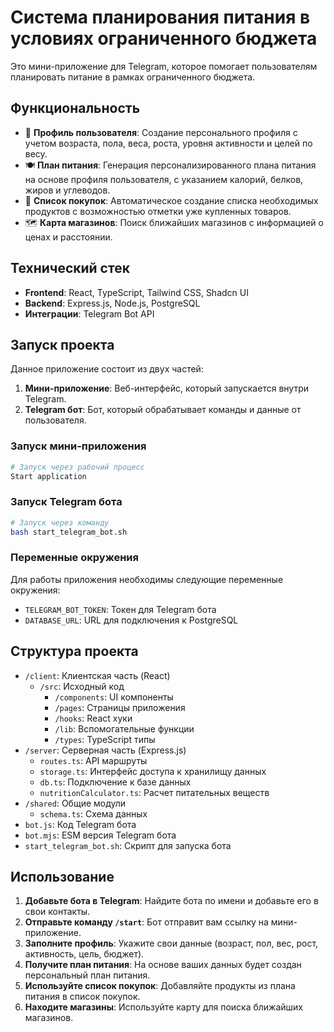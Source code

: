 # Система планирования питания в условиях ограниченного бюджета

Это мини-приложение для Telegram, которое помогает пользователям планировать питание в рамках ограниченного бюджета.

## Функциональность

- 👤 **Профиль пользователя**: Создание персонального профиля с учетом возраста, пола, веса, роста, уровня активности и целей по весу.
- 🍽️ **План питания**: Генерация персонализированного плана питания на основе профиля пользователя, с указанием калорий, белков, жиров и углеводов.
- 🛒 **Список покупок**: Автоматическое создание списка необходимых продуктов с возможностью отметки уже купленных товаров.
- 🗺️ **Карта магазинов**: Поиск ближайших магазинов с информацией о ценах и расстоянии.

## Технический стек

- **Frontend**: React, TypeScript, Tailwind CSS, Shadcn UI
- **Backend**: Express.js, Node.js, PostgreSQL
- **Интеграции**: Telegram Bot API

## Запуск проекта

Данное приложение состоит из двух частей:

1. **Мини-приложение**: Веб-интерфейс, который запускается внутри Telegram.
2. **Telegram бот**: Бот, который обрабатывает команды и данные от пользователя.

### Запуск мини-приложения

```bash
# Запуск через рабочий процесс
Start application
```

### Запуск Telegram бота

```bash
# Запуск через команду
bash start_telegram_bot.sh
```

### Переменные окружения

Для работы приложения необходимы следующие переменные окружения:

- `TELEGRAM_BOT_TOKEN`: Токен для Telegram бота
- `DATABASE_URL`: URL для подключения к PostgreSQL

## Структура проекта

- `/client`: Клиентская часть (React)
  - `/src`: Исходный код
    - `/components`: UI компоненты
    - `/pages`: Страницы приложения
    - `/hooks`: React хуки
    - `/lib`: Вспомогательные функции
    - `/types`: TypeScript типы
- `/server`: Серверная часть (Express.js)
  - `routes.ts`: API маршруты
  - `storage.ts`: Интерфейс доступа к хранилищу данных
  - `db.ts`: Подключение к базе данных
  - `nutritionCalculator.ts`: Расчет питательных веществ
- `/shared`: Общие модули
  - `schema.ts`: Схема данных
- `bot.js`: Код Telegram бота
- `bot.mjs`: ESM версия Telegram бота
- `start_telegram_bot.sh`: Скрипт для запуска бота

## Использование

1. **Добавьте бота в Telegram**: Найдите бота по имени и добавьте его в свои контакты.
2. **Отправьте команду `/start`**: Бот отправит вам ссылку на мини-приложение.
3. **Заполните профиль**: Укажите свои данные (возраст, пол, вес, рост, активность, цель, бюджет).
4. **Получите план питания**: На основе ваших данных будет создан персональный план питания.
5. **Используйте список покупок**: Добавляйте продукты из плана питания в список покупок.
6. **Находите магазины**: Используйте карту для поиска ближайших магазинов.